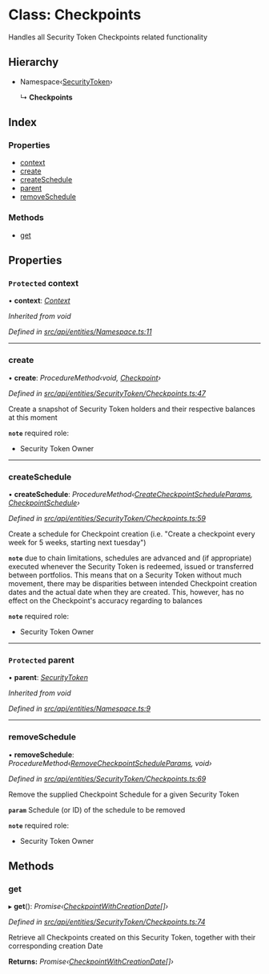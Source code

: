 # Class: Checkpoints

Handles all Security Token Checkpoints related functionality

## Hierarchy

* Namespace‹[SecurityToken](securitytoken.md)›

  ↳ **Checkpoints**

## Index

### Properties

* [context](checkpoints.md#protected-context)
* [create](checkpoints.md#create)
* [createSchedule](checkpoints.md#createschedule)
* [parent](checkpoints.md#protected-parent)
* [removeSchedule](checkpoints.md#removeschedule)

### Methods

* [get](checkpoints.md#get)

## Properties

### `Protected` context

• **context**: *[Context](context.md)*

*Inherited from void*

*Defined in [src/api/entities/Namespace.ts:11](https://github.com/PolymathNetwork/polymesh-sdk/blob/05b527a2/src/api/entities/Namespace.ts#L11)*

___

###  create

• **create**: *ProcedureMethod‹void, [Checkpoint](checkpoint.md)›*

*Defined in [src/api/entities/SecurityToken/Checkpoints.ts:47](https://github.com/PolymathNetwork/polymesh-sdk/blob/05b527a2/src/api/entities/SecurityToken/Checkpoints.ts#L47)*

Create a snapshot of Security Token holders and their respective balances at this moment

**`note`** required role:
  - Security Token Owner

___

###  createSchedule

• **createSchedule**: *ProcedureMethod‹[CreateCheckpointScheduleParams](../interfaces/createcheckpointscheduleparams.md), [CheckpointSchedule](checkpointschedule.md)›*

*Defined in [src/api/entities/SecurityToken/Checkpoints.ts:59](https://github.com/PolymathNetwork/polymesh-sdk/blob/05b527a2/src/api/entities/SecurityToken/Checkpoints.ts#L59)*

Create a schedule for Checkpoint creation (i.e. "Create a checkpoint every week for 5 weeks, starting next tuesday")

**`note`** due to chain limitations, schedules are advanced and (if appropriate) executed whenever the Security Token is
  redeemed, issued or transferred between portfolios. This means that on a Security Token without much movement, there may be disparities between intended Checkpoint creation dates
  and the actual date when they are created. This, however, has no effect on the Checkpoint's accuracy regarding to balances

**`note`** required role:
  - Security Token Owner

___

### `Protected` parent

• **parent**: *[SecurityToken](securitytoken.md)*

*Inherited from void*

*Defined in [src/api/entities/Namespace.ts:9](https://github.com/PolymathNetwork/polymesh-sdk/blob/05b527a2/src/api/entities/Namespace.ts#L9)*

___

###  removeSchedule

• **removeSchedule**: *ProcedureMethod‹[RemoveCheckpointScheduleParams](../interfaces/removecheckpointscheduleparams.md), void›*

*Defined in [src/api/entities/SecurityToken/Checkpoints.ts:69](https://github.com/PolymathNetwork/polymesh-sdk/blob/05b527a2/src/api/entities/SecurityToken/Checkpoints.ts#L69)*

Remove the supplied Checkpoint Schedule for a given Security Token

**`param`** Schedule (or ID) of the schedule to be removed

**`note`** required role:
  - Security Token Owner

## Methods

###  get

▸ **get**(): *Promise‹[CheckpointWithCreationDate](../interfaces/checkpointwithcreationdate.md)[]›*

*Defined in [src/api/entities/SecurityToken/Checkpoints.ts:74](https://github.com/PolymathNetwork/polymesh-sdk/blob/05b527a2/src/api/entities/SecurityToken/Checkpoints.ts#L74)*

Retrieve all Checkpoints created on this Security Token, together with their corresponding creation Date

**Returns:** *Promise‹[CheckpointWithCreationDate](../interfaces/checkpointwithcreationdate.md)[]›*
